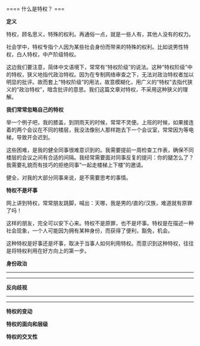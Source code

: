 


==== 什么是特权？  ===


**定义**

特权，顾名思义，特殊的权利。再通俗一点，就是一些人有，其他人没有的权力。

社会学中，特权专指个人因为某些社会身份而带来的特殊的权利。比如说男性特权，白人特权，中产阶级特权。

这边我们要注意，简体中文语境下，常常有“特权阶级”的说法。这种“特权阶级”中的特权，狭义地指代政治特权。因为在专制网络审查之下，无法对政治特权者加以明显的批评。故而套上“特权阶级”的用法，故意模糊化，用广义的“特权”去指代狭义的“政治特权”，暗含批评的意思。我们这篇文章对特权，不采用这种狭义的理解。

**我们常常****忽略****自己的特权**

举一个例子吧，我的膝盖，到阴雨天的时候，常常不灵便。上班的时候，如果接连着的两个会议在不同的楼层，我没法像别人那样跑去下一个会议室，常常因为等电梯，导致开会迟到。

这些困难，是我的健全同事很难意识到的。我需要提前一周检查工作表，确保不同楼层的会议之间有合适的间隔。我经常需要面对同事反复的提问：你的腿怎么了？我需要礼貌而有技巧的拒绝同事“一起走楼梯上下楼”的邀请。

健全，对我的大部分同事来说，是不需要思考的事情。

**特权不是坏事**

网上讲到特权，常常朋友跳脚，喊出：天哪，我是男的/直的/汉族，难道就有原罪了吗！

这样的朋友，完全可以安下心来。特权不是原罪，也不是坏事。特权是在描述一种社会现象，一个人可能因为拥有某种身份，而获得了便利，豁免，机会。

这种特权是好事还是坏事，取决于当事人如何利用特权。而意识到这种特权，往往是将特权利用在好方向上的第一步。

**身份政治**

****

****

**反向歧视**

****

****

**特权的变动**

**特权的面向和层级**

**特权的交叉性**